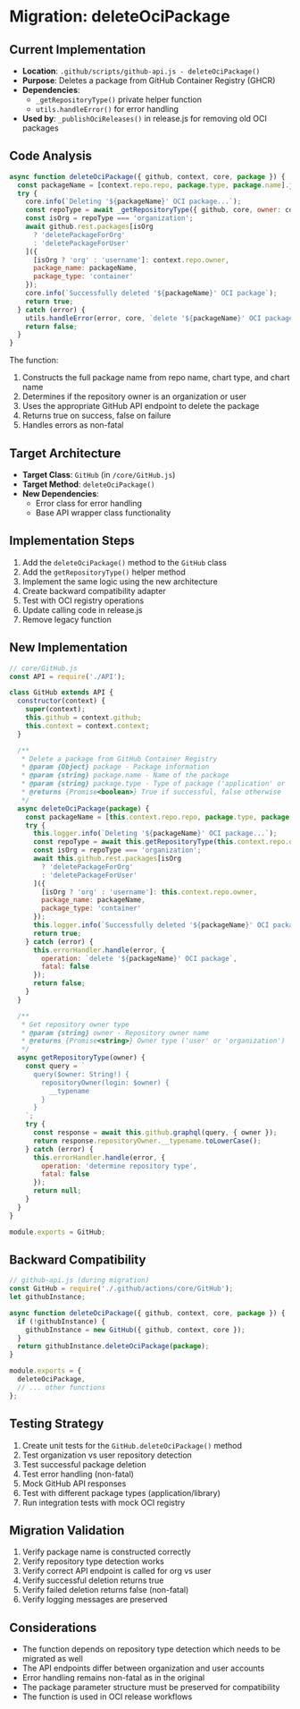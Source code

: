 # Migration: deleteOciPackage

## Current Implementation

- **Location**: `.github/scripts/github-api.js - deleteOciPackage()`
- **Purpose**: Deletes a package from GitHub Container Registry (GHCR)
- **Dependencies**: 
  - `_getRepositoryType()` private helper function
  - `utils.handleError()` for error handling
- **Used by**: `_publishOciReleases()` in release.js for removing old OCI packages

## Code Analysis

```javascript
async function deleteOciPackage({ github, context, core, package }) {
  const packageName = [context.repo.repo, package.type, package.name].join('/');
  try {
    core.info(`Deleting '${packageName}' OCI package...`);
    const repoType = await _getRepositoryType({ github, core, owner: context.repo.owner });
    const isOrg = repoType === 'organization';
    await github.rest.packages[isOrg
      ? 'deletePackageForOrg'
      : 'deletePackageForUser'
    ]({
      [isOrg ? 'org' : 'username']: context.repo.owner,
      package_name: packageName,
      package_type: 'container'
    });
    core.info(`Successfully deleted '${packageName}' OCI package`);
    return true;
  } catch (error) {
    utils.handleError(error, core, `delete '${packageName}' OCI package`, false);
    return false;
  }
}
```

The function:
1. Constructs the full package name from repo name, chart type, and chart name
2. Determines if the repository owner is an organization or user
3. Uses the appropriate GitHub API endpoint to delete the package
4. Returns true on success, false on failure
5. Handles errors as non-fatal

## Target Architecture

- **Target Class**: `GitHub` (in `/core/GitHub.js`)
- **Target Method**: `deleteOciPackage()`
- **New Dependencies**: 
  - Error class for error handling
  - Base API wrapper class functionality

## Implementation Steps

1. Add the `deleteOciPackage()` method to the `GitHub` class
2. Add the `getRepositoryType()` helper method
3. Implement the same logic using the new architecture
4. Create backward compatibility adapter
5. Test with OCI registry operations
6. Update calling code in release.js
7. Remove legacy function

## New Implementation

```javascript
// core/GitHub.js
const API = require('./API');

class GitHub extends API {
  constructor(context) {
    super(context);
    this.github = context.github;
    this.context = context.context;
  }

  /**
   * Delete a package from GitHub Container Registry
   * @param {Object} package - Package information
   * @param {string} package.name - Name of the package
   * @param {string} package.type - Type of package ('application' or 'library')
   * @returns {Promise<boolean>} True if successful, false otherwise
   */
  async deleteOciPackage(package) {
    const packageName = [this.context.repo.repo, package.type, package.name].join('/');
    try {
      this.logger.info(`Deleting '${packageName}' OCI package...`);
      const repoType = await this.getRepositoryType(this.context.repo.owner);
      const isOrg = repoType === 'organization';
      await this.github.rest.packages[isOrg
        ? 'deletePackageForOrg'
        : 'deletePackageForUser'
      ]({
        [isOrg ? 'org' : 'username']: this.context.repo.owner,
        package_name: packageName,
        package_type: 'container'
      });
      this.logger.info(`Successfully deleted '${packageName}' OCI package`);
      return true;
    } catch (error) {
      this.errorHandler.handle(error, {
        operation: `delete '${packageName}' OCI package`,
        fatal: false
      });
      return false;
    }
  }

  /**
   * Get repository owner type
   * @param {string} owner - Repository owner name
   * @returns {Promise<string>} Owner type ('user' or 'organization')
   */
  async getRepositoryType(owner) {
    const query = `
      query($owner: String!) {
        repositoryOwner(login: $owner) {
          __typename
        }
      }
    `;
    try {
      const response = await this.github.graphql(query, { owner });
      return response.repositoryOwner.__typename.toLowerCase();
    } catch (error) {
      this.errorHandler.handle(error, {
        operation: 'determine repository type',
        fatal: false
      });
      return null;
    }
  }
}

module.exports = GitHub;
```

## Backward Compatibility

```javascript
// github-api.js (during migration)
const GitHub = require('./.github/actions/core/GitHub');
let githubInstance;

async function deleteOciPackage({ github, context, core, package }) {
  if (!githubInstance) {
    githubInstance = new GitHub({ github, context, core });
  }
  return githubInstance.deleteOciPackage(package);
}

module.exports = {
  deleteOciPackage,
  // ... other functions
};
```

## Testing Strategy

1. Create unit tests for the `GitHub.deleteOciPackage()` method
2. Test organization vs user repository detection
3. Test successful package deletion
4. Test error handling (non-fatal)
5. Mock GitHub API responses
6. Test with different package types (application/library)
7. Run integration tests with mock OCI registry

## Migration Validation

1. Verify package name is constructed correctly
2. Verify repository type detection works
3. Verify correct API endpoint is called for org vs user
4. Verify successful deletion returns true
5. Verify failed deletion returns false (non-fatal)
6. Verify logging messages are preserved

## Considerations

- The function depends on repository type detection which needs to be migrated as well
- The API endpoints differ between organization and user accounts
- Error handling remains non-fatal as in the original
- The package parameter structure must be preserved for compatibility
- The function is used in OCI release workflows
